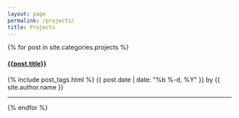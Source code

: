 ```yaml
---
layout: page
permalink: /projects/
title: Projects
---
```


<div id="archives">
  <div class="archive-group">
    {% for post in site.categories.projects %}
        <article class="archive-item">
        <h4><a href="{{ site.baseurl }}{{ post.url }}">{{post.title}}</a></h4>
          {% include post_tags.html %}
           <span class="post-meta">
           <time class="post-date" datetime="{{ page.date | date:"%Y-%m-%d" }}">{{ post.date | date: "%b %-d, %Y" }}</time>
           <span class="post-author">by {{ site.author.name }}</span>
          </span>
        </article>
       <hr>
    {% endfor %}
  </div>
</div>
<!-- Global site tag (gtag.js) - Google Analytics -->
<script async src="https://www.googletagmanager.com/gtag/js?id=UA-92073995-2"></script>
<script>
  window.dataLayer = window.dataLayer || [];
  function gtag(){dataLayer.push(arguments);}
  gtag('js', new Date());

  gtag('config', 'UA-92073995-2');
</script>

